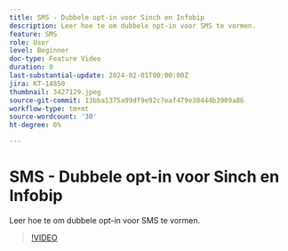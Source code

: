 ```yaml
---
title: SMS - Dubbele opt-in voor Sinch en Infobip
description: Leer hoe te om dubbele opt-in voor SMS te vormen.
feature: SMS
role: User
level: Beginner
doc-type: Feature Video
duration: 0
last-substantial-update: 2024-02-01T00:00:00Z
jira: KT-14850
thumbnail: 3427129.jpeg
source-git-commit: 13bba1375a99df9e92c7eaf479e38444b3909a86
workflow-type: tm+mt
source-wordcount: '30'
ht-degree: 0%

---
```



# SMS - Dubbele opt-in voor Sinch en Infobip

Leer hoe te om dubbele opt-in voor SMS te vormen.

>[!VIDEO](https://video.tv.adobe.com/v/3427129/?learn=on)
